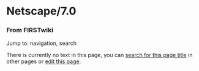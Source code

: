 

# Netscape/7.0

### From FIRSTwiki

Jump to: navigation, search

There is currently no text in this page, you can [search for this page
title](/index.php/Special:Search/Netscape/7.0 "Special:Search/Netscape/7.0" )
in other pages or [edit this
page](http://www.firstwiki.net/index.php?title=Netscape/7.0&action=edit
"http://www.firstwiki.net/index.php?title=Netscape/7.0&action=edit" ).

